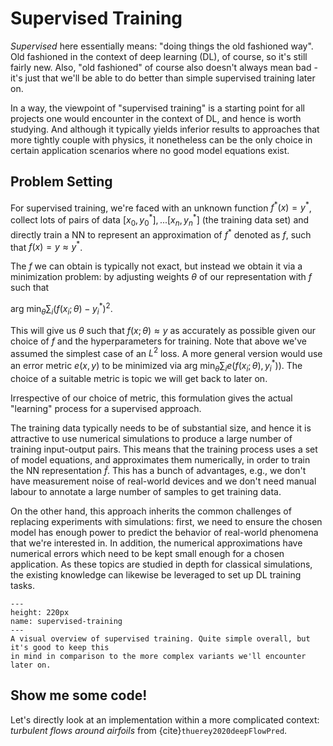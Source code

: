 Supervised Training
=======================

_Supervised_ here essentially means: "doing things the old fashioned way". Old fashioned in the context of 
deep learning (DL), of course, so it's still fairly new. Also, "old fashioned" of course also doesn't 
always mean bad - it's just that we'll be able to do better than simple supervised training later on. 

In a way, the viewpoint of "supervised training" is a starting point for all projects one would encounter in the context of DL, and
hence is worth studying. And although it typically yields inferior results to approaches that more tightly 
couple with physics, it nonetheless can be the only choice in certain application scenarios where no good
model equations exist.

## Problem Setting

For supervised training, we're faced with an 
unknown function $f^*(x)=y^*$, collect lots of pairs of data $[x_0,y^*_0], ...[x_n,y^*_n]$ (the training data set)
and directly train a NN to represent an approximation of $f^*$ denoted as $f$, such
that $f(x)=y \approx y^*$.

The $f$ we can obtain is typically not exact, 
but instead we obtain it via a minimization problem:
by adjusting weights $\theta$ of our representation with $f$ such that

$\text{arg min}_{\theta} \sum_i (f(x_i ; \theta)-y^*_i)^2$.

This will give us $\theta$ such that $f(x;\theta) \approx y$ as accurately as possible given
our choice of $f$ and the hyperparameters for training. Note that above we've assumed 
the simplest case of an $L^2$ loss. A more general version would use an error metric $e(x,y)$
to be minimized via $\text{arg min}_{\theta} \sum_i e( f(x_i ; \theta) , y^*_i) )$. The choice
of a suitable metric is topic we will get back to later on.

Irrespective of our choice of metric, this formulation
gives the actual "learning" process for a supervised approach.

The training data typically needs to be of substantial size, and hence it is attractive 
to use numerical simulations to produce a large number of training input-output pairs.
This means that the training process uses a set of model equations, and approximates
them numerically, in order to train the NN representation $\tilde{f}$. This
has a bunch of advantages, e.g., we don't have measurement noise of real-world devices
and we don't need manual labour to annotate a large number of samples to get training data.

On the other hand, this approach inherits the common challenges of replacing experiments
with simulations: first, we need to ensure the chosen model has enough power to predict the 
behavior of real-world phenomena that we're interested in.
In addition, the numerical approximations have numerical errors
which need to be kept small enough for a chosen application. As these topics are studied in depth
for classical simulations, the existing knowledge can likewise be leveraged to
set up DL training tasks.

```{figure} resources/supervised-training.jpg
---
height: 220px
name: supervised-training
---
A visual overview of supervised training. Quite simple overall, but it's good to keep this
in mind in comparison to the more complex variants we'll encounter later on.
```

## Show me some code!

Let's directly look at an implementation within a more complicated context:
_turbulent flows around airfoils_ from {cite}`thuerey2020deepFlowPred`.

